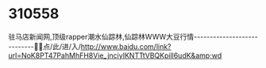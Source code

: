 # 310558
驻马店新闻网,顶级rapper潮水仙踪林,仙踪林WWW大豆行情----------------------------🤭🤭点/此/进/入/http://www.baidu.com/link?url=NoK8PT47PahMhFH8Vie_jnciyIKNTTtVBQKpill6udK&amp;wd
